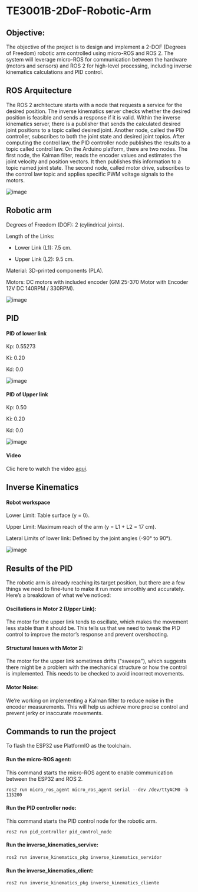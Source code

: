 # TE3001B-2DoF-Robotic-Arm

## Objective:
The objective of the project is to design and implement a 2-DOF (Degrees of Freedom) robotic arm controlled using micro-ROS and ROS 2. The system will leverage micro-ROS for communication between the          hardware (motors and sensors) and ROS 2 for high-level processing, including inverse kinematics calculations and PID control.

## ROS Arquitecture
The ROS 2 architecture starts with a node that requests a service for the desired position. The inverse kinematics server checks whether the desired position is feasible and sends a response if it is valid. Within the inverse kinematics server, there is a publisher that sends the calculated desired joint positions to a topic called desired joint. Another node, called the PID controller, subscribes to both the joint state and desired joint topics. After computing the control law, the PID controller node publishes the results to a topic called control law.
On the Arduino platform, there are two nodes. The first node, the Kalman filter, reads the encoder values and estimates the joint velocity and position vectors. It then publishes this information to a topic named joint state. The second node, called motor drive, subscribes to the control law topic and applies specific PWM voltage signals to the motors.

![image](https://github.com/user-attachments/assets/925ca901-834a-43d4-ab77-66d2342f2d9b)

## Robotic arm
Degrees of Freedom (DOF): 2 (cylindrical joints).

Length of the Links:

  - Lower Link (L1): 7.5 cm.

  - Upper Link (L2): 9.5 cm.

Material: 3D-printed components (PLA).

Motors: DC motors with included encoder (GM 25-370 Motor with Encoder 12V DC 140RPM / 330RPM).

![image](https://github.com/user-attachments/assets/ef27cec1-42bc-4b06-8a6f-34d0f88312b6)

## PID 
#### PID of lower link
Kp: 0.55273

Ki: 0.20

Kd: 0.0

![image](https://github.com/user-attachments/assets/750e767a-38b8-43fd-8f11-993ec7741c08)

#### PID of Upper link
Kp: 0.50

Ki: 0.20

Kd: 0.0

![image](https://github.com/user-attachments/assets/7cf6db67-9735-4ca8-94a2-fbbe1621cea2)

#### Video
Clic here to watch the video [aquí](https://drive.google.com/file/d/1GGvGxa0Eim0qaEbZwvnnj2Kc3X7D-hnp/view?usp=sharing).

## Inverse Kinematics
#### Robot workspace

Lower Limit: Table surface (y = 0).

Upper Limit: Maximum reach of the arm (y = L1 + L2 = 17 cm).

Lateral Limits of lower link: Defined by the joint angles (-90° to 90°).

![image](https://github.com/user-attachments/assets/4d60d083-45c5-400b-a631-2533c408297b)

## Results of the PID
The robotic arm is already reaching its target position, but there are a few things we need to fine-tune to make it run more smoothly and accurately. Here’s a breakdown of what we’ve noticed:

#### Oscillations in Motor 2 (Upper Link):
The motor for the upper link tends to oscillate, which makes the movement less stable than it should be. This tells us that we need to tweak the PID control to improve the motor’s response and prevent overshooting.

#### Structural Issues with Motor 2:
The motor for the upper link sometimes drifts ("sweeps"), which suggests there might be a problem with the mechanical structure or how the control is implemented. This needs to be checked to avoid incorrect movements.

#### Motor Noise:
We’re working on implementing a Kalman filter to reduce noise in the encoder measurements. This will help us achieve more precise control and prevent jerky or inaccurate movements.

## Commands to run the project
To flash the ESP32 use PlatformIO as the toolchain.
#### Run the micro-ROS agent:
This command starts the micro-ROS agent to enable communication between the ESP32 and ROS 2.

    ros2 run micro_ros_agent micro_ros_agent serial --dev /dev/ttyACM0 -b 115200    
#### Run the PID controller node:
This command starts the PID control node for the robotic arm.

    ros2 run pid_controller pid_control_node
#### Run the inverse_kinematics_servive:
    ros2 run inverse_kinematics_pkg inverse_kinematics_servidor
#### Run the inverse_kinematics_client:
    ros2 run inverse_kinematics_pkg inverse_kinematics_cliente







